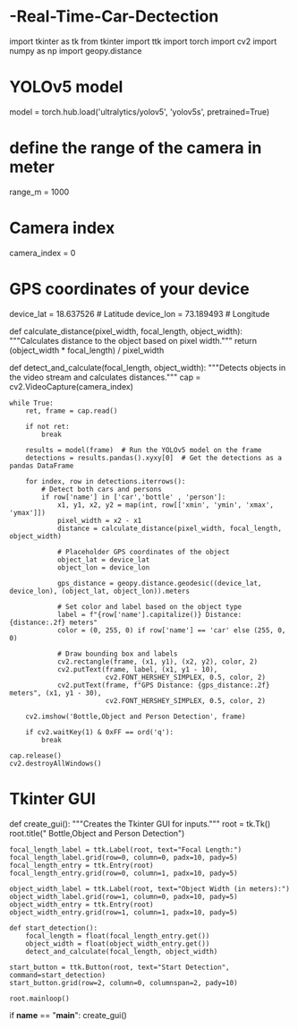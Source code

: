 # -Real-Time-Car-Dectection
import tkinter as tk
from tkinter import ttk
import torch
import cv2
import numpy as np
import geopy.distance
 
# YOLOv5 model
model = torch.hub.load('ultralytics/yolov5', 'yolov5s', pretrained=True)

# define the range of the camera in meter
range_m = 1000

# Camera index
camera_index = 0

# GPS coordinates of your device
device_lat = 18.637526  # Latitude
device_lon = 73.189493  # Longitude

def calculate_distance(pixel_width, focal_length, object_width):
    """Calculates distance to the object based on pixel width."""
    return (object_width * focal_length) / pixel_width

def detect_and_calculate(focal_length, object_width):
    """Detects objects in the video stream and calculates distances."""
    cap = cv2.VideoCapture(camera_index)

    while True:
        ret, frame = cap.read()

        if not ret:
            break

        results = model(frame)  # Run the YOLOv5 model on the frame
        detections = results.pandas().xyxy[0]  # Get the detections as a pandas DataFrame

        for index, row in detections.iterrows():
            # Detect both cars and persons
            if row['name'] in ['car','bottle' , 'person']:  
                x1, y1, x2, y2 = map(int, row[['xmin', 'ymin', 'xmax', 'ymax']])
                pixel_width = x2 - x1
                distance = calculate_distance(pixel_width, focal_length, object_width)

                # Placeholder GPS coordinates of the object
                object_lat = device_lat
                object_lon = device_lon

                gps_distance = geopy.distance.geodesic((device_lat, device_lon), (object_lat, object_lon)).meters

                # Set color and label based on the object type
                label = f"{row['name'].capitalize()} Distance: {distance:.2f} meters"
                color = (0, 255, 0) if row['name'] == 'car' else (255, 0, 0)

                # Draw bounding box and labels
                cv2.rectangle(frame, (x1, y1), (x2, y2), color, 2)
                cv2.putText(frame, label, (x1, y1 - 10),
                            cv2.FONT_HERSHEY_SIMPLEX, 0.5, color, 2)
                cv2.putText(frame, f"GPS Distance: {gps_distance:.2f} meters", (x1, y1 - 30),
                            cv2.FONT_HERSHEY_SIMPLEX, 0.5, color, 2)

        cv2.imshow('Bottle,Object and Person Detection', frame)

        if cv2.waitKey(1) & 0xFF == ord('q'):
            break

    cap.release()
    cv2.destroyAllWindows()

# Tkinter GUI
def create_gui():
    """Creates the Tkinter GUI for inputs."""
    root = tk.Tk()
    root.title(" Bottle,Object and Person Detection")

    focal_length_label = ttk.Label(root, text="Focal Length:")
    focal_length_label.grid(row=0, column=0, padx=10, pady=5)
    focal_length_entry = ttk.Entry(root)
    focal_length_entry.grid(row=0, column=1, padx=10, pady=5)

    object_width_label = ttk.Label(root, text="Object Width (in meters):")
    object_width_label.grid(row=1, column=0, padx=10, pady=5)
    object_width_entry = ttk.Entry(root)
    object_width_entry.grid(row=1, column=1, padx=10, pady=5)

    def start_detection():
        focal_length = float(focal_length_entry.get())
        object_width = float(object_width_entry.get())
        detect_and_calculate(focal_length, object_width)

    start_button = ttk.Button(root, text="Start Detection", command=start_detection)
    start_button.grid(row=2, column=0, columnspan=2, pady=10)

    root.mainloop()

if __name__ == "__main__":
    create_gui()

